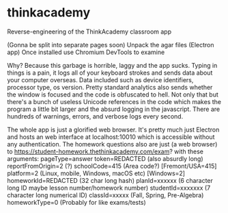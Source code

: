 # thinkacademy
Reverse-engineering of the ThinkAcademy classroom app

(Gonna be split into separate pages soon)
Unpack the agar files (Electron app)
Once installed use Chromium DevTools to examine

Why? Because this garbage is horrible, laggy and the app sucks.
Typing in things is a pain, it logs all of your keyboard strokes and sends data about your computer overseas.
Data included such as device identifiers, processor type, os version. Pretty standard analytics also sends
whether the window is focused and the code is obfuscated to hell. Not only that but there's a bunch of useless
Unicode references in the code which makes the program a little bit larger and the absurd logging in the javascript.
There are hundreds of warnings, errors, and verbose logs every second.

The whole app is just a glorified web browser. It's pretty much just Electron and hosts an web interface at localhost:10010 which is 
accessible without any authentication. The homework questions also are just (a web browser) to 
https://student-homework.thethinkacademy.com/exam? with these arguments:
pageType=answer
token=REDACTED (also absurdly long)
reportFromOrigin=2 (?)
schoolCode=415 (Area code?) [Fremont/USA=415]
platform=2 (Linux, mobile, Windows, macOS etc) [Windows=2]
homeworkId=REDACTED (32 char long hash)
planId=xxxxxx (6 character long ID maybe lesson number/homework number)
studentId=xxxxxxx (7 character long numerical ID)
classId=xxxxx (Fall, Spring, Pre-Algebra)
homeworkType=0 (Probably for like exams/tests)
